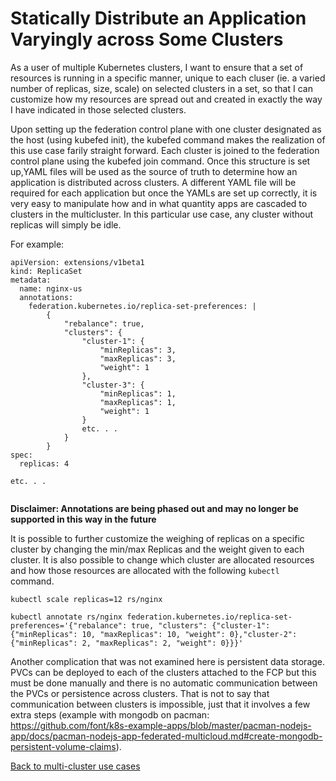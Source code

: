 # Statically Distribute an Application Varyingly across Some Clusters
 
As a user of multiple Kubernetes clusters, I want to ensure that a set of resources  is running in a specific manner, unique to each cluser (ie. a varied number of replicas, size, scale) on selected clusters in a set, so that I can customize how my resources are spread out and created in exactly the way I have indicated in those selected clusters.
 
Upon setting up the federation control plane with one cluster designated as the host (using kubefed init), the kubefed command makes the realization of this use case farily straight forward. Each cluster is joined to the federation control plane using the kubefed join command. Once this structure is set up,YAML files will be used as the source of truth to determine how an application is distributed across clusters. A different YAML file will be required for each application but once the YAMLs are set up correctly, it is very easy to manipulate how and in what quantity apps are cascaded to clusters in the multicluster. In this particular use case, any cluster without replicas will simply be idle.

For example:

```
apiVersion: extensions/v1beta1
kind: ReplicaSet
metadata:
  name: nginx-us
  annotations:
    federation.kubernetes.io/replica-set-preferences: |
        {
            "rebalance": true,
            "clusters": {
                "cluster-1": {
                    "minReplicas": 3,
                    "maxReplicas": 3,
                    "weight": 1
                },
                "cluster-3": {
                    "minReplicas": 1,
                    "maxReplicas": 1,
                    "weight": 1
                }
                etc. . .
            }
        }
spec:
  replicas: 4

etc. . .


```
**Disclaimer: Annotations are being phased out and may no longer be supported in this way in the future**

It is possible to further customize the weighing of replicas on a specific cluster by changing the min/max Replicas and the weight given to each cluster. It is also possible to change which cluster are allocated resources and how those resources are allocated with the following `kubectl` command.

```
kubectl scale replicas=12 rs/nginx

kubectl annotate rs/nginx federation.kubernetes.io/replica-set-preferences='{"rebalance": true, "clusters": {"cluster-1": {"minReplicas": 10, "maxReplicas": 10, "weight": 0},"cluster-2": {"minReplicas": 2, "maxReplicas": 2, "weight": 0}}}'
```

Another complication that was not examined here is persistent data storage. PVCs can be deployed to each of the clusters attached to the FCP but this must be done manually and there is no automatic communication between the PVCs or persistence across clusters. That is not to say that communication between clusters is impossible, just that it involves a few extra steps (example with mongodb on pacman: https://github.com/font/k8s-example-apps/blob/master/pacman-nodejs-app/docs/pacman-nodejs-app-federated-multicloud.md#create-mongodb-persistent-volume-claims).

[Back to multi-cluster use cases](../README.md#multi-cluster-use-cases-1)

